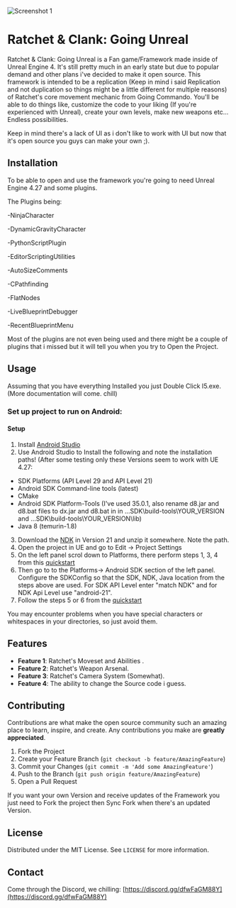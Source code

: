 ![Screenshot 1](https://github.com/Chaizedesu/RC-Going-Unreal/blob/main/Media/Intro%20Poster.png)

# Ratchet & Clank: Going Unreal

Ratchet & Clank: Going Unreal is a Fan game/Framework made inside of Unreal Engine 4. It's still pretty much in an early state but due to popular demand and other plans i've decided to make it open source. This framework is intended to be a replication (Keep in mind i said Replication and not duplication so things might be a little different for multiple reasons) of Ratchet's core movement mechanic from Going Commando. You'll be able to do things like, customize the code to your liking (If you're experienced with Unreal), create your own levels, make new weapons etc... Endless possibilities. 

Keep in mind there's a lack of UI as i don't like to work with UI but now that it's open source you guys can make your own ;). 



## Installation

To be able to open and use the framework you're going to need Unreal Engine 4.27 and some plugins.

 The Plugins being:

-NinjaCharacter

-DynamicGravityCharacter

-PythonScriptPlugin

-EditorScriptingUtilities

-AutoSizeComments

-CPathfinding

-FlatNodes

-LiveBlueprintDebugger

-RecentBlueprintMenu



 Most of the plugins are not even being used and there might be a couple of plugins that i missed but it will tell you when you try to Open the Project.

 
## Usage

Assuming that you have everything Installed you just Double Click I5.exe. (More documentation will come. chill)

### Set up project to run on Android:

#### Setup 

1. Install [Android Studio](https://developer.android.com/studio/install)
2. Use Android Studio to Install the following and note the installation paths! (After some testing only these Versions seem to work with UE 4.27:
- SDK Platforms (API Level 29 and API Level 21)
- Android SDK Command-line tools (latest)
- CMake
- Android SDK Platform-Tools (I've used 35.0.1, also  rename d8.jar and d8.bat files to dx.jar and d8.bat in in ...SDK\build-tools\YOUR_VERSION and ...SDK\build-tools\YOUR_VERSION\lib)
- Java 8 (temurin-1.8)
3. Download the [NDK](https://github.com/android/ndk/wiki/Unsupported-Downloads) in Version 21 and unzip it somewhere. Note the path.
4. Open the project in UE and go to Edit -> Project Settings
5. On the left panel scrol down to Platforms, there perform steps 1, 3, 4 from this [quickstart](https://docs.unrealengine.com/4.27/en-US/SharingAndReleasing/Mobile/Android/GettingStarted/)
6. Then go to to the Platforms-> Android SDK section of the left panel. Configure the SDKConfig so that the SDK, NDK, Java location from the steps above are used. For SDK API Level enter "match NDK" and for NDK Api Level use "android-21".
7. Follow the steps 5 or 6 from the [quickstart](https://docs.unrealengine.com/4.27/en-US/SharingAndReleasing/Mobile/Android/GettingStarted/)

You may encounter problems when you have special characters or whitespaces in your directories, so just avoid them.

## Features

- **Feature 1**: Ratchet's Moveset and Abilities .
- **Feature 2**: Ratchet's Weapon Arsenal.
- **Feature 3**: Ratchet's Camera System (Somewhat).
- **Feature 4**: The ability to change the Source code i guess.

## Contributing

Contributions are what make the open source community such an amazing place to learn, inspire, and create. Any contributions you make are **greatly appreciated**.

1. Fork the Project
2. Create your Feature Branch (`git checkout -b feature/AmazingFeature`)
3. Commit your Changes (`git commit -m 'Add some AmazingFeature'`)
4. Push to the Branch (`git push origin feature/AmazingFeature`)
5. Open a Pull Request

If you want your own Version and receive updates of the Framework you just need to Fork the project then Sync Fork when there's an updated Version.

## License

Distributed under the MIT License. See `LICENSE` for more information.

## Contact

Come through the Discord, we chilling: [https://discord.gg/dfwFaGM88Y](https://discord.gg/dfwFaGM88Y)
